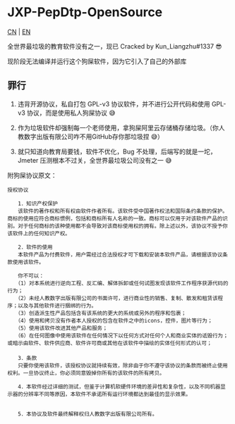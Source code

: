 # JXP-PepDtp-OpenSource

[CN](README.md) | [EN](README_EN.md)

全世界最垃圾的教育软件没有之一，现已 Cracked by Kun_Liangzhu#1337 😎

现阶段无法编译并运行这个狗屎软件，因为它引入了自己的外部库

## 罪行

1. 违背开源协议，私自打包 GPL-v3 协议软件，并不进行公开代码和使用 GPL-v3 协议，而是使用私人狗屎协议 😅

2. 作为垃圾软件却强制每一个老师使用，拿狗屎阿里云存储桶存储垃圾。（你人教数字出版有限公司咋不用GitHub存你那垃圾捏 😅）

3. 就只知道向教育局要钱，软件不优化，Bug 不处理，后端写的就是一坨，Jmeter 压测根本不过关，全世界最垃圾公司没有之一 😅

附狗屎协议原文：

```
授权协议

　　1．知识产权保护
　　该软件的著作权和所有权由软件作者所有。该软件受中国著作权法和国际条约条款的保护。商标的使用应符合商标惯例，包括和商标所有人名称的一致。商标可以仅用于对该软件产品的识别。对于任何商标的该种使用都不会导致对该商标使用权的拥有。除上述以外，该协议不授予你该软件上的任何知识产权。

　　2．软件的使用
　　本软件产品为付费软件，用户需经过合法授权才可下载和安装本软件产品，请根据该协议条款使用该软件。

　　你不可以：
　　（1）对本系统进行逆向工程、反汇编、解体拆卸或任何试图发现该软件工作程序获源代码的行为；
　　（2）未经人教数字出版有限公司的书面许可，进行商业性的销售、复制、散发和租赁该程序；以及与其他软件进行捆绑的行为。
　　（3）创造派生性产品包括含有该系统的更大的系统或另外的程序和包裹；
　　（4）使用和拷贝没有作者本人授权的包含在软件之中的icons，控件，图片等行为；
　　（5）使用该软件改进其他产品和服务；
　　（6）在任何图像中使用该软件在任何情况下以任何方式对任何个人和商业实体的诋毁行为；或暗示由软件、软件供应商、软件许可商或其他在该软件中描绘的实体任何形式的认可；
　
　　3．条款
　　只要你使用该软件，该授权协议就持续有效，除非由于你不遵守该协议的条款而被终止使用权利。一旦协议终止，你必须同意毁掉你所有的该软件的所有拷贝。

　　4．本软件经过详细的测试，但鉴于计算机软硬件环境的差异性和复杂性，以及不同机器显示器的分辨率不同等原因，本软件不承诺所有运行环境都达到最佳的显示效果。


　　5．本协议及软件最终解释权归人教数字出版有限公司所有。
```
